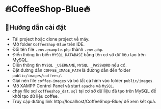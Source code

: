 # 🔥CoffeeShop-Blue🔥
## 💪Hướng dẫn cài đặt
- Tải project hoặc clone project về máy.
- Mở folder ``CoffeeShop-Blue`` trên IDE.
- Đổi tên file ``.env.example.php`` thành ``.env.php``.
- Điền thông tin biến ``MYSQL_DATABASE`` bằng tên cơ sở dữ liệu tạo trên MySQL.  
- Điền thông tin ``MYSQL _USERNAME``, ``MYSQL _PASSWORD`` nếu có.
- Đặt đường dẫn ``COFFEE_IMAGE_PATH`` là đường dẫn đến folder ``public/images/coffees/``.
- Giải nén file ``coffee-images`` và bỏ tất cả hình vào folder ``public/images``.
- Mở XAMPP Control Panel và start ``apache`` và ``MySQL``.
- chạy file sql ``coffeeshop_dat.sql`` tại cơ sở dữ liệu đã tạo trên MySQL để khởi tạo dữ liệu coffee.
- Truy cập đường link http://localhost/CoffeeShop-Blue/ để xem kết quả.
